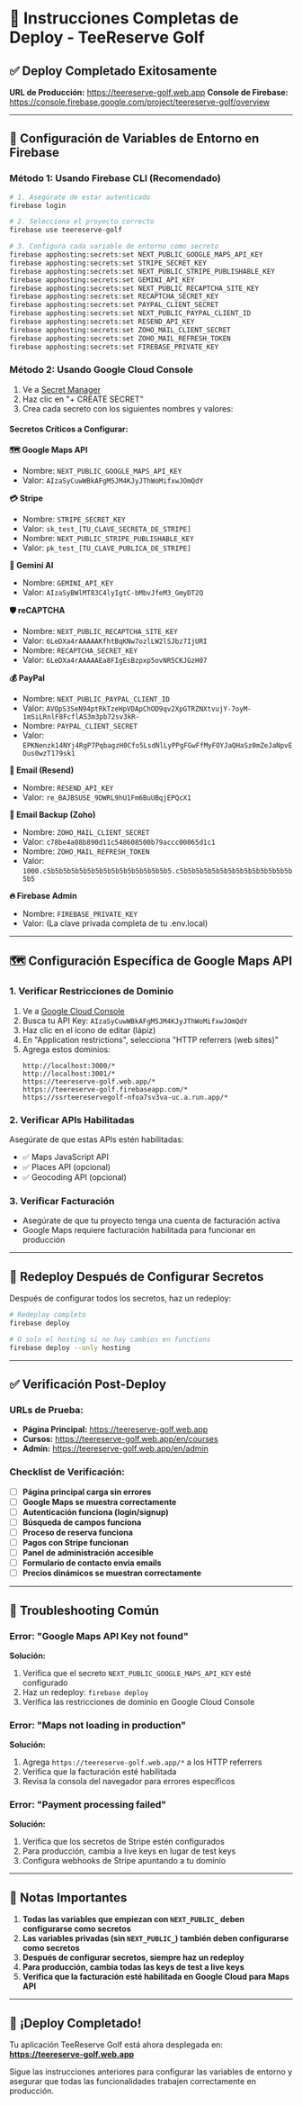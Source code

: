 # 🚀 Instrucciones Completas de Deploy - TeeReserve Golf

## ✅ Deploy Completado Exitosamente

**URL de Producción:** https://teereserve-golf.web.app
**Console de Firebase:** https://console.firebase.google.com/project/teereserve-golf/overview

---

## 🔐 Configuración de Variables de Entorno en Firebase

### Método 1: Usando Firebase CLI (Recomendado)

```bash
# 1. Asegúrate de estar autenticado
firebase login

# 2. Selecciona el proyecto correcto
firebase use teereserve-golf

# 3. Configura cada variable de entorno como secreto
firebase apphosting:secrets:set NEXT_PUBLIC_GOOGLE_MAPS_API_KEY
firebase apphosting:secrets:set STRIPE_SECRET_KEY
firebase apphosting:secrets:set NEXT_PUBLIC_STRIPE_PUBLISHABLE_KEY
firebase apphosting:secrets:set GEMINI_API_KEY
firebase apphosting:secrets:set NEXT_PUBLIC_RECAPTCHA_SITE_KEY
firebase apphosting:secrets:set RECAPTCHA_SECRET_KEY
firebase apphosting:secrets:set PAYPAL_CLIENT_SECRET
firebase apphosting:secrets:set NEXT_PUBLIC_PAYPAL_CLIENT_ID
firebase apphosting:secrets:set RESEND_API_KEY
firebase apphosting:secrets:set ZOHO_MAIL_CLIENT_SECRET
firebase apphosting:secrets:set ZOHO_MAIL_REFRESH_TOKEN
firebase apphosting:secrets:set FIREBASE_PRIVATE_KEY
```

### Método 2: Usando Google Cloud Console

1. Ve a [Secret Manager](https://console.cloud.google.com/security/secret-manager?project=teereserve-golf)
2. Haz clic en "+ CREATE SECRET"
3. Crea cada secreto con los siguientes nombres y valores:

#### Secretos Críticos a Configurar:

**🗺️ Google Maps API**
- Nombre: `NEXT_PUBLIC_GOOGLE_MAPS_API_KEY`
- Valor: `AIzaSyCuwWBkAFgM5JM4KJyJThWoMifxwJOmQdY`

**💳 Stripe**
- Nombre: `STRIPE_SECRET_KEY`
- Valor: `sk_test_[TU_CLAVE_SECRETA_DE_STRIPE]`
- Nombre: `NEXT_PUBLIC_STRIPE_PUBLISHABLE_KEY`
- Valor: `pk_test_[TU_CLAVE_PUBLICA_DE_STRIPE]`

**🤖 Gemini AI**
- Nombre: `GEMINI_API_KEY`
- Valor: `AIzaSyBWlMT83C4lyIgtC-bMbvJfeM3_GmyDT2Q`

**🛡️ reCAPTCHA**
- Nombre: `NEXT_PUBLIC_RECAPTCHA_SITE_KEY`
- Valor: `6LeDXa4rAAAAAKfhtBqKNw7ozlLW2lSJbz7IjURI`
- Nombre: `RECAPTCHA_SECRET_KEY`
- Valor: `6LeDXa4rAAAAAEa8FIgEsBzpxp5ovNR5CKJGzH07`

**💰 PayPal**
- Nombre: `NEXT_PUBLIC_PAYPAL_CLIENT_ID`
- Valor: `AVOpS3SeN94ptRkTzeHpVDApChOD9qv2XpGTRZNXtvujY-7oyM-1mSiLRnlF8FcflAS3m3pb72sv3kR-`
- Nombre: `PAYPAL_CLIENT_SECRET`
- Valor: `EPKNenzk14NYj4RgP7PqbagzH0Cfo5LsdNlLyPPgFGwFfMyFOYJaQHaSz0mZeJaNpvEDus0wzT179sk1`

**📧 Email (Resend)**
- Nombre: `RESEND_API_KEY`
- Valor: `re_BAJBSUSE_9DWRL9hU1Fm6BuUBqjEPQcX1`

**📧 Email Backup (Zoho)**
- Nombre: `ZOHO_MAIL_CLIENT_SECRET`
- Valor: `c78be4a08b890d11c548608500b79accc00065d1c1`
- Nombre: `ZOHO_MAIL_REFRESH_TOKEN`
- Valor: `1000.c5b5b5b5b5b5b5b5b5b5b5b5b5b5b5b5.c5b5b5b5b5b5b5b5b5b5b5b5b5b5b5b5`

**🔥 Firebase Admin**
- Nombre: `FIREBASE_PRIVATE_KEY`
- Valor: (La clave privada completa de tu .env.local)

---

## 🗺️ Configuración Específica de Google Maps API

### 1. Verificar Restricciones de Dominio

1. Ve a [Google Cloud Console](https://console.cloud.google.com/apis/credentials)
2. Busca tu API Key: `AIzaSyCuwWBkAFgM5JM4KJyJThWoMifxwJOmQdY`
3. Haz clic en el ícono de editar (lápiz)
4. En "Application restrictions", selecciona "HTTP referrers (web sites)"
5. Agrega estos dominios:
   ```
   http://localhost:3000/*
   http://localhost:3001/*
   https://teereserve-golf.web.app/*
   https://teereserve-golf.firebaseapp.com/*
   https://ssrteereservegolf-nfoa7sv3va-uc.a.run.app/*
   ```

### 2. Verificar APIs Habilitadas

Asegúrate de que estas APIs estén habilitadas:
- ✅ Maps JavaScript API
- ✅ Places API (opcional)
- ✅ Geocoding API (opcional)

### 3. Verificar Facturación

- Asegúrate de que tu proyecto tenga una cuenta de facturación activa
- Google Maps requiere facturación habilitada para funcionar en producción

---

## 🔄 Redeploy Después de Configurar Secretos

Después de configurar todos los secretos, haz un redeploy:

```bash
# Redeploy completo
firebase deploy

# O solo el hosting si no hay cambios en functions
firebase deploy --only hosting
```

---

## ✅ Verificación Post-Deploy

### URLs de Prueba:
- **Página Principal:** https://teereserve-golf.web.app
- **Cursos:** https://teereserve-golf.web.app/en/courses
- **Admin:** https://teereserve-golf.web.app/en/admin

### Checklist de Verificación:
- [ ] **Página principal carga sin errores**
- [ ] **Google Maps se muestra correctamente**
- [ ] **Autenticación funciona (login/signup)**
- [ ] **Búsqueda de campos funciona**
- [ ] **Proceso de reserva funciona**
- [ ] **Pagos con Stripe funcionan**
- [ ] **Panel de administración accesible**
- [ ] **Formulario de contacto envía emails**
- [ ] **Precios dinámicos se muestran correctamente**

---

## 🔧 Troubleshooting Común

### Error: "Google Maps API Key not found"
**Solución:**
1. Verifica que el secreto `NEXT_PUBLIC_GOOGLE_MAPS_API_KEY` esté configurado
2. Haz un redeploy: `firebase deploy`
3. Verifica las restricciones de dominio en Google Cloud Console

### Error: "Maps not loading in production"
**Solución:**
1. Agrega `https://teereserve-golf.web.app/*` a los HTTP referrers
2. Verifica que la facturación esté habilitada
3. Revisa la consola del navegador para errores específicos

### Error: "Payment processing failed"
**Solución:**
1. Verifica que los secretos de Stripe estén configurados
2. Para producción, cambia a live keys en lugar de test keys
3. Configura webhooks de Stripe apuntando a tu dominio

---

## 📝 Notas Importantes

1. **Todas las variables que empiezan con `NEXT_PUBLIC_` deben configurarse como secretos**
2. **Las variables privadas (sin `NEXT_PUBLIC_`) también deben configurarse como secretos**
3. **Después de configurar secretos, siempre haz un redeploy**
4. **Para producción, cambia todas las keys de test a live keys**
5. **Verifica que la facturación esté habilitada en Google Cloud para Maps API**

---

## 🎉 ¡Deploy Completado!

Tu aplicación TeeReserve Golf está ahora desplegada en:
**https://teereserve-golf.web.app**

Sigue las instrucciones anteriores para configurar las variables de entorno y asegurar que todas las funcionalidades trabajen correctamente en producción.